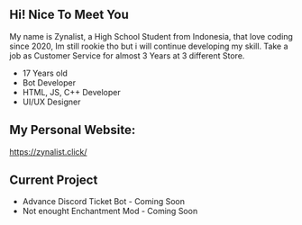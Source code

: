 ## Hi! Nice To Meet You
My name is Zynalist, a High School Student from Indonesia, that love coding since 2020, Im still rookie tho but i will continue developing my skill. Take a job as Customer Service for almost 3 Years at 3 different Store.

- 17 Years old
- Bot Developer
- HTML, JS, C++ Developer
- UI/UX Designer

## My Personal Website:
https://zynalist.click/

## Current Project 
- Advance Discord Ticket Bot - Coming Soon
- Not enought Enchantment Mod - Coming Soon
